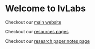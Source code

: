# Welcome to IvLabs

Checkout our [main website](https://www.ivlabs.in/)

Checkout our [resources pages](https://ivlabs.github.io/resources/)

Checkout our [research paper notes page](https://ivlabs.github.io/ResearchPaperNotes/)

